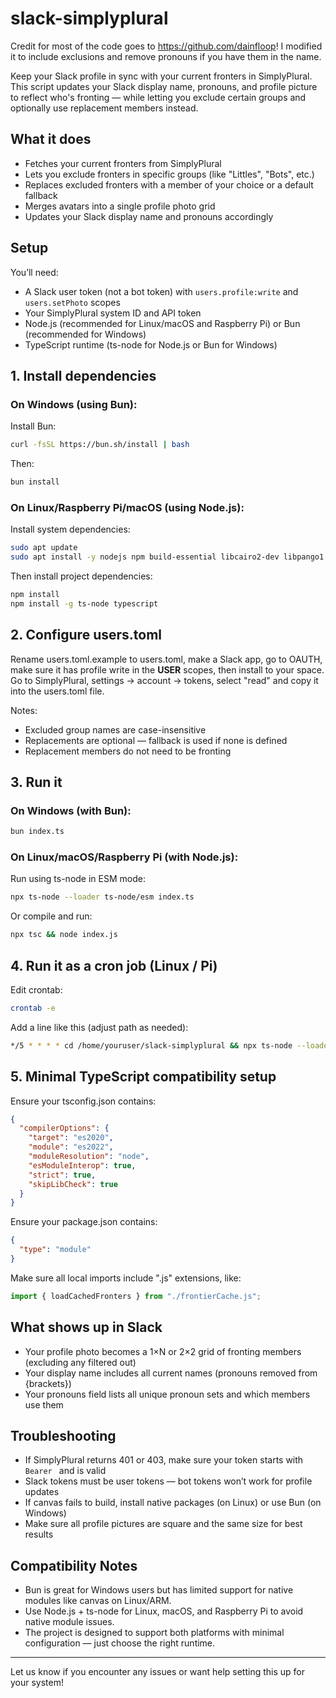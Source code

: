 # slack-simplyplural

Credit for most of the code goes to https://github.com/dainfloop! I modified it to include exclusions and remove pronouns if you have them in the name.

Keep your Slack profile in sync with your current fronters in SimplyPlural. This script updates your Slack display name, pronouns, and profile picture to reflect who's fronting — while letting you exclude certain groups and optionally use replacement members instead.

## What it does

* Fetches your current fronters from SimplyPlural
* Lets you exclude fronters in specific groups (like "Littles", "Bots", etc.)
* Replaces excluded fronters with a member of your choice or a default fallback
* Merges avatars into a single profile photo grid
* Updates your Slack display name and pronouns accordingly

## Setup

You’ll need:

* A Slack user token (not a bot token) with `users.profile:write` and `users.setPhoto` scopes
* Your SimplyPlural system ID and API token
* Node.js (recommended for Linux/macOS and Raspberry Pi) or Bun (recommended for Windows)
* TypeScript runtime (ts-node for Node.js or Bun for Windows)

## 1. Install dependencies

### On Windows (using Bun):

Install Bun:

```bash
curl -fsSL https://bun.sh/install | bash
```

Then:

```bash
bun install
```

### On Linux/Raspberry Pi/macOS (using Node.js):

Install system dependencies:

```bash
sudo apt update
sudo apt install -y nodejs npm build-essential libcairo2-dev libpango1.0-dev libjpeg-dev libgif-dev librsvg2-dev
```

Then install project dependencies:

```bash
npm install
npm install -g ts-node typescript
```

## 2. Configure users.toml

Rename users.toml.example to users.toml, make a Slack app, go to OAUTH, make sure it has profile write in the **USER** scopes, then install to your space. Go to SimplyPlural, settings → account → tokens, select "read" and copy it into the users.toml file.

Notes:

* Excluded group names are case-insensitive
* Replacements are optional — fallback is used if none is defined
* Replacement members do not need to be fronting

## 3. Run it

### On Windows (with Bun):

```bash
bun index.ts
```

### On Linux/macOS/Raspberry Pi (with Node.js):

Run using ts-node in ESM mode:

```bash
npx ts-node --loader ts-node/esm index.ts
```

Or compile and run:

```bash
npx tsc && node index.js
```

## 4. Run it as a cron job (Linux / Pi)

Edit crontab:

```bash
crontab -e
```

Add a line like this (adjust path as needed):

```bash
*/5 * * * * cd /home/youruser/slack-simplyplural && npx ts-node --loader ts-node/esm index.ts >> log.txt 2>&1
```

## 5. Minimal TypeScript compatibility setup

Ensure your tsconfig.json contains:

```json
{
  "compilerOptions": {
    "target": "es2020",
    "module": "es2022",
    "moduleResolution": "node",
    "esModuleInterop": true,
    "strict": true,
    "skipLibCheck": true
  }
}
```

Ensure your package.json contains:

```json
{
  "type": "module"
}
```

Make sure all local imports include ".js" extensions, like:

```ts
import { loadCachedFronters } from "./frontierCache.js";
```

## What shows up in Slack

* Your profile photo becomes a 1×N or 2×2 grid of fronting members (excluding any filtered out)
* Your display name includes all current names (pronouns removed from {brackets})
* Your pronouns field lists all unique pronoun sets and which members use them

## Troubleshooting

* If SimplyPlural returns 401 or 403, make sure your token starts with `Bearer ` and is valid
* Slack tokens must be user tokens — bot tokens won’t work for profile updates
* If canvas fails to build, install native packages (on Linux) or use Bun (on Windows)
* Make sure all profile pictures are square and the same size for best results

## Compatibility Notes

* Bun is great for Windows users but has limited support for native modules like canvas on Linux/ARM.
* Use Node.js + ts-node for Linux, macOS, and Raspberry Pi to avoid native module issues.
* The project is designed to support both platforms with minimal configuration — just choose the right runtime.

---

Let us know if you encounter any issues or want help setting this up for your system!
